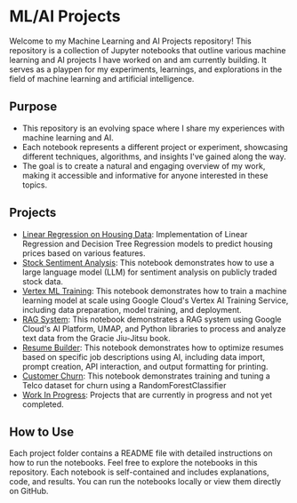 # ML/AI Projects

Welcome to my Machine Learning and AI Projects repository! This repository is a collection of Jupyter notebooks that outline various machine learning and AI projects I have worked on and am currently building. It serves as a playpen for my experiments, learnings, and explorations in the field of machine learning and artificial intelligence.

## Purpose

- This repository is an evolving space where I share my experiences with machine learning and AI. 
- Each notebook represents a different project or experiment, showcasing different techniques, algorithms, and insights I've gained along the way.
- The goal is to create a natural and engaging overview of my work, making it accessible and informative for anyone interested in these topics.

## Projects

- [Linear Regression on Housing Data](ML_LinearRegression/README.md): Implementation of Linear Regression and Decision Tree Regression models to predict housing prices based on various features.
- [Stock Sentiment Analysis](Stock_Sentiment_Analysis/README.md): This notebook demonstrates how to use a large language model (LLM) for sentiment analysis on publicly traded stock data.
- [Vertex ML Training](Vertex_ML_Training): This notebook demonstrates how to train a machine learning model at scale using Google Cloud's Vertex AI Training Service, including data preparation, model training, and deployment.
- [RAG System](RAG_SYSTEM): This notebook demonstrates a RAG system using Google Cloud's AI Platform, UMAP, and Python libraries to process and analyze text data from the Gracie Jiu-Jitsu book.
-  [Resume Builder](Resume_Builder): This notebook demonstrates how to optimize resumes based on specific job descriptions using AI, including data import, prompt creation, API interaction, and output formatting for printing.
-  [Customer Churn](Customer_Churn): This notebook demonstrates training and tuning a Telco dataset for churn using a RandomForestClassifier
- [Work In Progress](WIP): Projects that are currently in progress and not yet completed.

## How to Use

Each project folder contains a README file with detailed instructions on how to run the notebooks. Feel free to explore the notebooks in this repository. Each notebook is self-contained and includes explanations, code, and results. You can run the notebooks locally or view them directly on GitHub.
